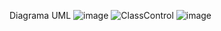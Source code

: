 Diagrama UML
![image](https://github.com/cesar050/Brazo_Robotico_Grupo4-PIS-/assets/166522713/b5034bee-497f-4dda-8d87-7d78056b0891)
![ClassControl](https://github.com/cesar050/Brazo_Robotico_Grupo4-PIS-/assets/166522585/2b9310e2-a7a0-42ef-a061-9e568c984e22)
![image](https://github.com/cesar050/Brazo_Robotico_Grupo4-PIS-/assets/166522774/9e93aaae-1fe8-486a-85f6-a53c9f5a585b)


